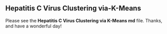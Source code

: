 ## Hepatitis C Virus Clustering via-K-Means

Please see the **Hepatitis C Virus Clustering via K-Means md** file. Thanks, and have a wonderful day!
